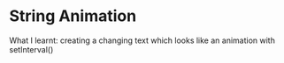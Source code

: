 # String Animation

What I learnt: creating a changing text which looks like an animation with setInterval()
